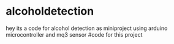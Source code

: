 # alcoholdetection
hey its a code for alcohol detection as  miniproject using arduino microcontroller and mq3 sensor
#code for this project
